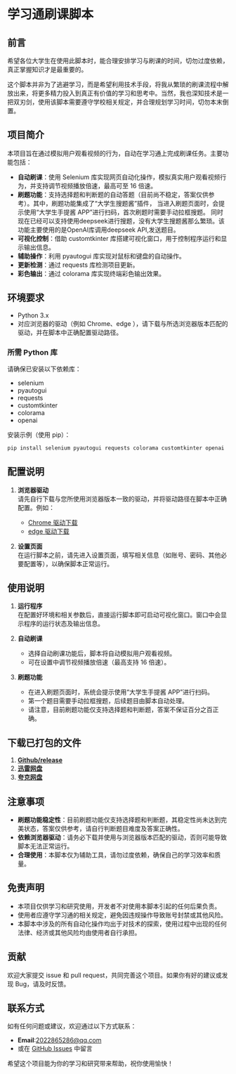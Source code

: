 # 学习通刷课脚本

## 前言

希望各位大学生在使用此脚本时，能合理安排学习与刷课的时间，切勿过度依赖，真正掌握知识才是最重要的。

这个脚本并非为了逃避学习，而是希望利用技术手段，将我从繁琐的刷课流程中解放出来，将更多精力投入到真正有价值的学习和思考中。当然，我也深知技术是一把双刃剑，使用该脚本需要遵守学校相关规定，并合理规划学习时间，切勿本末倒置。

## 项目简介

本项目旨在通过模拟用户观看视频的行为，自动在学习通上完成刷课任务。主要功能包括：
- **自动刷课**：使用 Selenium 库实现网页自动化操作，模拟真实用户观看视频行为，并支持调节视频播放倍速，最高可至 16 倍速。
- **刷题功能**：支持选择题和判断题的自动答题（目前尚不稳定，答案仅供参考）。其中，刷题功能集成了“大学生搜题酱”插件，
  当进入刷题页面时，会提示使用“大学生手提酱 APP”进行扫码，首次刷题时需要手动拉框搜题。
  同时现在已经可以支持使用deepseek进行搜题，没有大学生搜题酱那么繁琐。该功能主要使用的是OpenAI库调用deepseek API,发送题目。
- **可视化控制**：借助 customtkinter 库搭建可视化窗口，用于控制程序运行和显示输出信息。
- **辅助操作**：利用 pyautogui 库实现对鼠标和键盘的自动操作。
- **更新检测**：通过 requests 库检测项目更新。
- **彩色输出**：通过 colorama 库实现终端彩色输出效果。

## 环境要求

- Python 3.x
- 对应浏览器的驱动（例如 Chrome、edge ），请下载与所选浏览器版本匹配的驱动，并在脚本中正确配置驱动路径。

### 所需 Python 库

请确保已安装以下依赖库：

- selenium
- pyautogui
- requests
- customtkinter
- colorama
- openai

安装示例（使用 pip）：

```bash
pip install selenium pyautogui requests colorama customtkinter openai
```

## 配置说明

1. **浏览器驱动**  
   请先自行下载与您所使用浏览器版本一致的驱动，并将驱动路径在脚本中正确配置。例如：  
   - [Chrome 驱动下载](https://googlechromelabs.github.io/chrome-for-testing/)
   - [edge 驱动下载](https://developer.microsoft.com/zh-cn/microsoft-edge/tools/webdriver?form=MA13LH&exp=e00)

2. **设置页面**  
   在运行脚本之前，请先进入设置页面，填写相关信息（如账号、密码、其他必要配置等），以确保脚本正常运行。

## 使用说明

1. **运行程序**  
   在配置好环境和相关参数后，直接运行脚本即可启动可视化窗口。窗口中会显示程序的运行状态及输出信息。

2. **自动刷课**  
   - 选择自动刷课功能后，脚本将自动模拟用户观看视频。
   - 可在设置中调节视频播放倍速（最高支持 16 倍速）。

3. **刷题功能**  
   - 在进入刷题页面时，系统会提示使用“大学生手提酱 APP”进行扫码。
   - 第一个题目需要手动拉框搜题，后续题目由脚本自动处理。
   - 请注意，目前刷题功能仅支持选择题和判断题，答案不保证百分之百正确。


## 下载已打包的文件
1. [**Github/release**](https://github.com/Mortal004/Xuexitong_shuake/releases)
2. [ **迅雷网盘**](https://pan.xunlei.com/s/VO_FdZ-t7lDMpGFgLcuH81DTA1?pwd=viah#) 
3. [**夸克网盘**](https://pan.quark.cn/s/eba634db1544)

## 注意事项

- **刷题功能稳定性**：目前刷题功能仅支持选择题和判断题，其稳定性尚未达到完美状态，答案仅供参考，请自行判断题目难度及答案正确性。
- **依赖浏览器驱动**：请务必下载并使用与浏览器版本匹配的驱动，否则可能导致脚本无法正常运行。
- **合理使用**：本脚本仅为辅助工具，请勿过度依赖，确保自己的学习效率和质量。

## 免责声明

- 本项目仅供学习和研究使用，开发者不对使用本脚本引起的任何后果负责。
- 使用者应遵守学习通的相关规定，避免因违规操作导致账号封禁或其他风险。
- 本脚本中涉及的所有自动化操作均出于对技术的探索，使用过程中出现的任何法律、经济或其他风险均由使用者自行承担。

## 贡献

欢迎大家提交 issue 和 pull request，共同完善这个项目。如果你有好的建议或发现 Bug，请及时反馈。

## 联系方式

如有任何问题或建议，欢迎通过以下方式联系：
- **Email**:2022865286@qq.com
- 或在 [GitHub Issues](https://github.com/Mortal004/Xuexitong_shuake/issues) 中留言


希望这个项目能为你的学习和研究带来帮助，祝你使用愉快！
